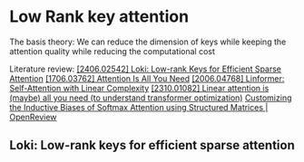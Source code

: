 
# Low Rank key attention

The basis theory:
We can reduce the dimension of keys while keeping the attention quality while reducing the computational cost

Literature review:
[[2406.02542] Loki: Low-rank Keys for Efficient Sparse Attention](https://arxiv.org/abs/2406.02542)
[[1706.03762] Attention Is All You Need](https://arxiv.org/abs/1706.03762)
[[2006.04768] Linformer: Self-Attention with Linear Complexity](https://arxiv.org/abs/2006.04768)
[[2310.01082] Linear attention is (maybe) all you need (to understand transformer optimization)](https://arxiv.org/abs/2310.01082)
[Customizing the Inductive Biases of Softmax Attention using Structured Matrices | OpenReview](https://openreview.net/forum?id=Roc5O1ECEt&noteId=ixBhCzc186)


## Loki: Low-rank keys for efficient sparse attention
